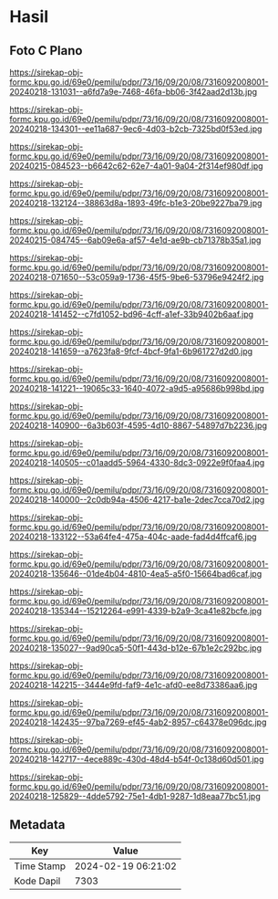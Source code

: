 # Hasil

## Foto C Plano

https://sirekap-obj-formc.kpu.go.id/69e0/pemilu/pdpr/73/16/09/20/08/7316092008001-20240218-131031--a6fd7a9e-7468-46fa-bb06-3f42aad2d13b.jpg

https://sirekap-obj-formc.kpu.go.id/69e0/pemilu/pdpr/73/16/09/20/08/7316092008001-20240218-134301--ee11a687-9ec6-4d03-b2cb-7325bd0f53ed.jpg

https://sirekap-obj-formc.kpu.go.id/69e0/pemilu/pdpr/73/16/09/20/08/7316092008001-20240215-084523--b6642c62-62e7-4a01-9a04-2f314ef980df.jpg

https://sirekap-obj-formc.kpu.go.id/69e0/pemilu/pdpr/73/16/09/20/08/7316092008001-20240218-132124--38863d8a-1893-49fc-b1e3-20be9227ba79.jpg

https://sirekap-obj-formc.kpu.go.id/69e0/pemilu/pdpr/73/16/09/20/08/7316092008001-20240215-084745--6ab09e6a-af57-4e1d-ae9b-cb71378b35a1.jpg

https://sirekap-obj-formc.kpu.go.id/69e0/pemilu/pdpr/73/16/09/20/08/7316092008001-20240218-071650--53c059a9-1736-45f5-9be6-53796e9424f2.jpg

https://sirekap-obj-formc.kpu.go.id/69e0/pemilu/pdpr/73/16/09/20/08/7316092008001-20240218-141452--c7fd1052-bd96-4cff-a1ef-33b9402b6aaf.jpg

https://sirekap-obj-formc.kpu.go.id/69e0/pemilu/pdpr/73/16/09/20/08/7316092008001-20240218-141659--a7623fa8-9fcf-4bcf-9fa1-6b961727d2d0.jpg

https://sirekap-obj-formc.kpu.go.id/69e0/pemilu/pdpr/73/16/09/20/08/7316092008001-20240218-141221--19065c33-1640-4072-a9d5-a95686b998bd.jpg

https://sirekap-obj-formc.kpu.go.id/69e0/pemilu/pdpr/73/16/09/20/08/7316092008001-20240218-140900--6a3b603f-4595-4d10-8867-54897d7b2236.jpg

https://sirekap-obj-formc.kpu.go.id/69e0/pemilu/pdpr/73/16/09/20/08/7316092008001-20240218-140505--c01aadd5-5964-4330-8dc3-0922e9f0faa4.jpg

https://sirekap-obj-formc.kpu.go.id/69e0/pemilu/pdpr/73/16/09/20/08/7316092008001-20240218-140000--2c0db94a-4506-4217-ba1e-2dec7cca70d2.jpg

https://sirekap-obj-formc.kpu.go.id/69e0/pemilu/pdpr/73/16/09/20/08/7316092008001-20240218-133122--53a64fe4-475a-404c-aade-fad4d4ffcaf6.jpg

https://sirekap-obj-formc.kpu.go.id/69e0/pemilu/pdpr/73/16/09/20/08/7316092008001-20240218-135646--01de4b04-4810-4ea5-a5f0-15664bad6caf.jpg

https://sirekap-obj-formc.kpu.go.id/69e0/pemilu/pdpr/73/16/09/20/08/7316092008001-20240218-135344--15212264-e991-4339-b2a9-3ca41e82bcfe.jpg

https://sirekap-obj-formc.kpu.go.id/69e0/pemilu/pdpr/73/16/09/20/08/7316092008001-20240218-135027--9ad90ca5-50f1-443d-b12e-67b1e2c292bc.jpg

https://sirekap-obj-formc.kpu.go.id/69e0/pemilu/pdpr/73/16/09/20/08/7316092008001-20240218-142215--3444e9fd-faf9-4e1c-afd0-ee8d73386aa6.jpg

https://sirekap-obj-formc.kpu.go.id/69e0/pemilu/pdpr/73/16/09/20/08/7316092008001-20240218-142435--97ba7269-ef45-4ab2-8957-c64378e096dc.jpg

https://sirekap-obj-formc.kpu.go.id/69e0/pemilu/pdpr/73/16/09/20/08/7316092008001-20240218-142717--4ece889c-430d-48d4-b54f-0c138d60d501.jpg

https://sirekap-obj-formc.kpu.go.id/69e0/pemilu/pdpr/73/16/09/20/08/7316092008001-20240218-125829--4dde5792-75e1-4db1-9287-1d8eaa77bc51.jpg


## Metadata

| Key        | Value               |
| ---------- | ------------------- |
| Time Stamp | 2024-02-19 06:21:02 |
| Kode Dapil | 7303                |



